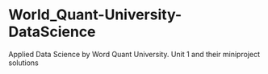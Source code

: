 # World_Quant-University-DataScience
Applied Data Science by Word Quant University. Unit 1 and their miniproject solutions 
